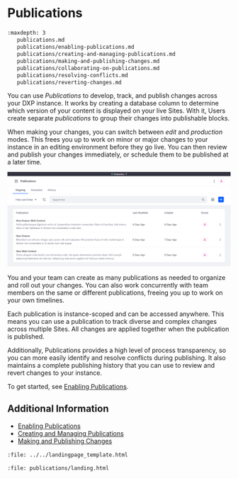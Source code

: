 # Publications

```{toctree}
:maxdepth: 3
   publications.md
   publications/enabling-publications.md
   publications/creating-and-managing-publications.md
   publications/making-and-publishing-changes.md
   publications/collaborating-on-publications.md
   publications/resolving-conflicts.md
   publications/reverting-changes.md
```

You can use *Publications* to develop, track, and publish changes across your DXP instance. It works by creating a database column to determine which version of your content is displayed on your live Sites. With it, Users create separate *publications* to group their changes into publishable blocks.

When making your changes, you can switch between *edit* and *production* modes. This frees you up to work on minor or major changes to your instance in an editing environment before they go live. You can then review and publish your changes immediately, or schedule them to be published at a later time.

![Create, view and manage publications via the Publications overview Page.](./publications/images/01.png)

You and your team can create as many publications as needed to organize and roll out your changes. You can also work concurrently with team members on the same or different publications, freeing you up to work on your own timelines.

Each publication is instance-scoped and can be accessed anywhere. This means you can use a publication to track diverse and complex changes across multiple Sites. All changes are applied together when the publication is published.

Additionally, Publications provides a high level of process transparency, so you can more easily identify and resolve conflicts during publishing. It also maintains a complete publishing history that you can use to review and revert changes to your instance.

To get started, see [Enabling Publications](./publications/enabling-publications.md).

## Additional Information

* [Enabling Publications](./publications/enabling-publications.md)
* [Creating and Managing Publications](./publications/creating-and-managing-publications.md)
* [Making and Publishing Changes](./publications/making-and-publishing-changes.md)

```{raw} html
:file: ../../landingpage_template.html
```

```{raw} html
:file: publications/landing.html
```
